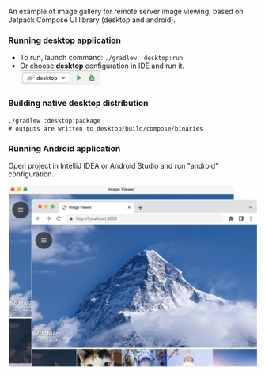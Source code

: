 An example of image gallery for remote server image viewing, based on Jetpack Compose UI library (desktop and android).

### Running desktop application
 * To run, launch command: `./gradlew :desktop:run`
 * Or choose **desktop** configuration in IDE and run it.  
  ![desktop-run-configuration.png](screenshots/desktop-run-configuration.png)

### Building native desktop distribution
```
./gradlew :desktop:package
# outputs are written to desktop/build/compose/binaries
```

### Running Android application

Open project in IntelliJ IDEA or Android Studio and run "android" configuration.

![Desktop](screenshots/imageviewer.png)
